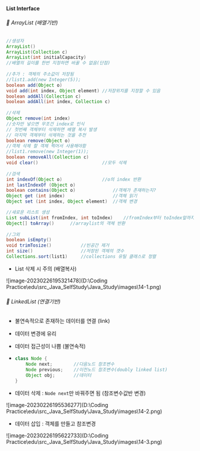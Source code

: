 #### List Interface

###### 💜 ArrayList (배열기반)

```java
//생성자
ArrayList()
ArrayList(Collection c)
ArrayList(int initialCapacity)		
//배열의 길이를 한번 지정하면 바꿀 수 없음(단점)
    
//추가 : 객체의 주소값이 저장됨
//list1.add(new Integer(5));    
boolean add(Object o)
void add(int index, Object element)	//저장위치를 지정할 수 있음
boolean addAll(Collection c)
boolean addAll(int index, Collection c)
    
//삭제
Object remove(int index)	
//숫자만 넣으면 무조건 index로 인식
// 첫번째 객체부터 삭제하면 배열 복사 발생
// 마지막 객체부터 삭제하는 것을 추천     
boolean remove(Object o)	
//객체 삭제 할 객체 찍어서 사용해야함
//list1.remove(new Integer(1));
boolean removeAll(Collection c)
void clear()						//모두 삭제
    
//검색
int indexOf(Object o)				//o의 index 반환
int lastIndexOf (Object o)
boolean contains(Object o)				//객체가 존재하는지?
Object get (int index)					//객체 읽기
Object set (int index, Object element)	//객체 변경

//새로운 리스트 생성
List subList(int fromIndex, int toIndex)	//fromIndex부터 toIndex앞까지
Object[] toArray()		//arraylist의 객체 반환  
    
//그외
boolean isEmpty()
void trimTosize()			//빈공간 제거
int size()					//저장된 객체의 갯수
Collections.sort(list1)		//collections 유틸 클래스로 정렬
```

- List 삭제 시 주의 (배열복사)

![image-20230226195321478](D:\Coding Practice\edu\src_Java_SelfStudy\Java_Study\images\14-1.png)

###### 💜 LinkedList (연결기반)

- 불연속적으로 존재하는 데이터를 연결 (link) 

- 데이터 변경에 유리

- 데이터 접근성이 나쁨 (불연속적)

- ```java
  class Node {
      Node next;		//다음노드 참조변수
      Node previous;	//이전노드 참조변수(doubly linked list)
      Object obj;		//데이터
  }
  ```

- 데이터 삭제 : `Node next`만 바꿔주면 됨 (참조변수값반 변경)

![image-20230226195536277](D:\Coding Practice\edu\src_Java_SelfStudy\Java_Study\images\14-2.png)

- 데이터 삽입 : 객체를 만들고 참조변경

![image-20230226195622733](D:\Coding Practice\edu\src_Java_SelfStudy\Java_Study\images\14-3.png)